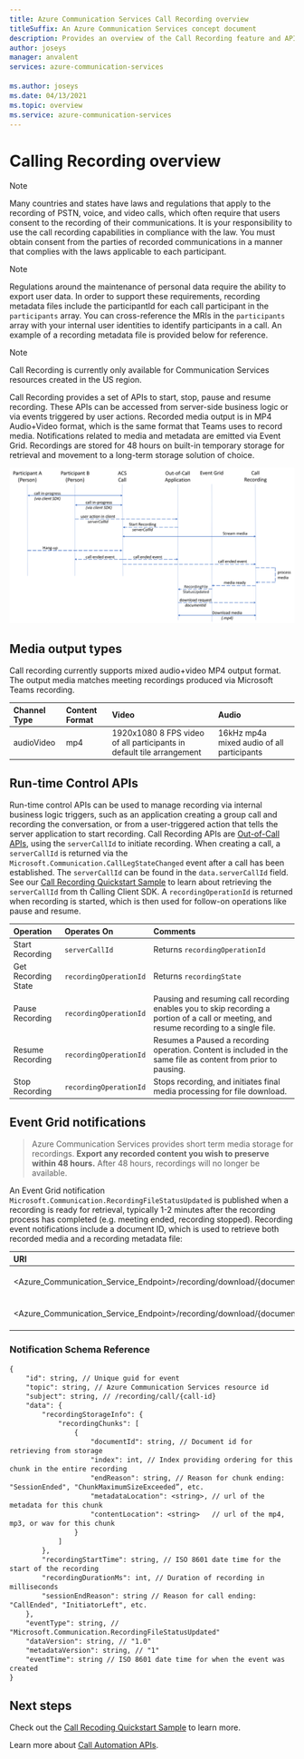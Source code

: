 ```yaml
---
title: Azure Communication Services Call Recording overview
titleSuffix: An Azure Communication Services concept document
description: Provides an overview of the Call Recording feature and APIs.
author: joseys
manager: anvalent
services: azure-communication-services

ms.author: joseys
ms.date: 04/13/2021
ms.topic: overview
ms.service: azure-communication-services
---
```

# Calling Recording overview

> [!NOTE]
> Many countries and states have laws and regulations that apply to the recording of PSTN, voice, and video calls, which often require that users consent to the recording of their communications. It is your responsibility to use the call recording capabilities in compliance with the law. You must obtain consent from the parties of recorded communications in a manner that complies with the laws applicable to each participant.

> [!NOTE]
> Regulations around the maintenance of personal data require the ability to export user data. In order to support these requirements, recording metadata files include the participantId for each call participant in the `participants` array. You can cross-reference the MRIs in the `participants` array with your internal user identities to identify participants in a call. An example of a recording metadata file is provided below for reference.

> [!NOTE]
> Call Recording is currently only available for Communication Services resources created in the US region.

Call Recording provides a set of APIs to start, stop, pause and resume recording. These APIs can be accessed from server-side business logic or via events triggered by user actions. Recorded media output is in MP4 Audio+Video format, which is the same format that Teams uses to record media. Notifications related to media and metadata are emitted via Event Grid. Recordings are stored for 48 hours on built-in temporary storage for retrieval and movement to a long-term storage solution of choice. 

![Call recording concept diagram](../media/call-recording-concept.png)

## Media output types
Call recording currently supports mixed audio+video MP4 output format. The output media matches meeting recordings produced via Microsoft Teams recording.

| Channel Type | Content Format | Video | Audio |
| :----------- | :------------- | :---- | :--------------------------- |
| audioVideo | mp4 | 1920x1080 8 FPS video of all participants in default tile arrangement | 16kHz mp4a mixed audio of all participants |


## Run-time Control APIs
Run-time control APIs can be used to manage recording via internal business logic triggers, such as an application creating a group call and recording the conversation, or from a user-triggered action that tells the server application to start recording. Call Recording APIs are [Out-of-Call APIs](../concepts/voice-video-calling/call-automation-apis#out-of-call-apis), using the `serverCallId` to initiate recording. When creating a call, a `serverCallId` is returned via the `Microsoft.Communication.CallLegStateChanged` event after a call has been established. The `serverCallId` can be found in the `data.serverCallId` field. See our [Call Recording Quickstart Sample](../../quickstarts/voice-video-calling/call-recording-sample) to learn about retrieving the `serverCallId` from th Calling Client SDK. A `recordingOperationId` is returned when recording is started, which is then used for follow-on operations like pause and resume.   

| Operation                            | Operates On            | Comments                       |
| :-------------------- | :--------------------- | :----------------------------- |
| Start Recording       | `serverCallId`         | Returns `recordingOperationId` | 
| Get Recording State   | `recordingOperationId` | Returns `recordingState`       | 
| Pause Recording       | `recordingOperationId` | Pausing and resuming call recording enables you to skip recording a portion of a call or meeting, and resume recording to a single file. | 
| Resume Recording      | `recordingOperationId` | Resumes a Paused a recording operation. Content is included in the same file as content from prior to pausing. | 
| Stop Recording        | `recordingOperationId` | Stops recording, and initiates final media processing for file download. | 


## Event Grid notifications

> Azure Communication Services provides short term media storage for recordings. **Export any recorded content you wish to preserve within 48 hours.** After 48 hours, recordings will no longer be available.

An Event Grid notification `Microsoft.Communication.RecordingFileStatusUpdated` is published when a recording is ready for retrieval, typically 1-2 minutes after the recording process has completed (e.g. meeting ended, recording stopped). Recording event notifications include a document ID, which is used to retrieve both recorded media and a recording metadata file:

| URI                                                                             | Returns                 |
| :------------------------------------------------------------------------------ | :---------------------- |
| <Azure_Communication_Service_Endpoint>/recording/download/{documentId}          | recording media file    | 
| <Azure_Communication_Service_Endpoint>/recording/download/{documentId}/metadata | recording metadata file | 

### Notification Schema Reference
```
{
    "id": string, // Unique guid for event
    "topic": string, // Azure Communication Services resource id
    "subject": string, // /recording/call/{call-id}
    "data": {
        "recordingStorageInfo": {
            "recordingChunks": [
                {
                    "documentId": string, // Document id for retrieving from storage
                    "index": int, // Index providing ordering for this chunk in the entire recording
                    "endReason": string, // Reason for chunk ending: "SessionEnded", "ChunkMaximumSizeExceeded”, etc.
                    "metadataLocation": <string>, // url of the metadata for this chunk
                    "contentLocation": <string>   // url of the mp4, mp3, or wav for this chunk
                }
            ]
        },
        "recordingStartTime": string, // ISO 8601 date time for the start of the recording
        "recordingDurationMs": int, // Duration of recording in milliseconds
        "sessionEndReason": string // Reason for call ending: "CallEnded", "InitiatorLeft", etc.
    },
    "eventType": string, // "Microsoft.Communication.RecordingFileStatusUpdated"
    "dataVersion": string, // "1.0"
    "metadataVersion": string, // "1"
    "eventTime": string // ISO 8601 date time for when the event was created
}
```

## Next steps
Check out the [Call Recoding Quickstart Sample](../../quickstarts/voice-video-calling/call-recording-sample) to learn more.

Learn more about [Call Automation APIs](../concepts/voice-video-calling/call-automation-apis).

